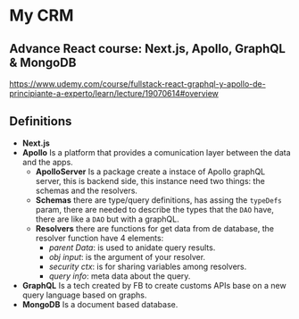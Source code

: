 # My CRM
## Advance React course: Next.js, Apollo, GraphQL & MongoDB

https://www.udemy.com/course/fullstack-react-graphql-y-apollo-de-principiante-a-experto/learn/lecture/19070614#overview

## Definitions

- **Next.js** 
- **Apollo** Is a platform that provides a comunication layer between the data and the apps.
    - **ApolloServer** Is a package create a instace of Apollo graphQL server, this is backend side, this instance need two things: the schemas and the resolvers.
    - **Schemas** there are type/query definitions, has assing the `typeDefs` param, there are needed to describe the types that the `DAO` have, there are like a `DAO` but with a graphQL.
    - **Resolvers** there are functions for get data from de database, the resolver function have 4 elements:
      - _parent Data_: is used to anidate query results.
      - _obj input_: is the argument of your resolver.
      - _security ctx_: is for sharing variables among resolvers.
      - _query info_: meta data about the query.
- **GraphQL** Is a tech created by FB to create customs APIs base on a new query language based on graphs.
- **MongoDB** Is a document based database.
